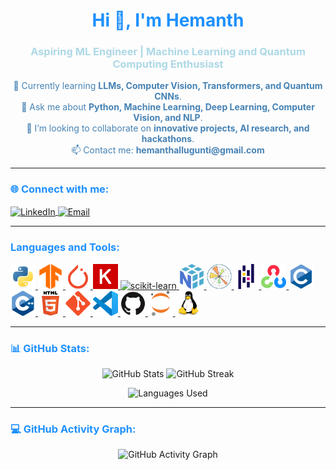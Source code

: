 <!-- Header Section -->
<h1 align="center" style="color:#1E90FF;">Hi 👋, I'm Hemanth</h1>
<h3 align="center" style="color:#ADD8E6;">Aspiring ML Engineer | Machine Learning and Quantum Computing Enthusiast</h3>

<!-- About Section -->
<p align="center" style="color:#4682B4;">
  🌱 Currently learning <strong>LLMs, Computer Vision, Transformers, and Quantum CNNs</strong>.<br>
  💬 Ask me about <strong>Python, Machine Learning, Deep Learning, Computer Vision, and NLP</strong>.<br>
  🤝 I’m looking to collaborate on <strong>innovative projects, AI research, and hackathons</strong>.<br>
  📫 Contact me: <strong>hemanthallugunti@gmail.com</strong>
</p>

---

<!-- Connect with Me Section -->
<h3 align="left" style="color:#1E90FF;">🌐 Connect with me:</h3>
<p align="left">
  <a href="https://www.linkedin.com/in/hemanth-reddy-allugunti-883b36216/" target="_blank">
    <img align="center" src="https://img.shields.io/badge/LinkedIn-%230077B5.svg?logo=linkedin&logoColor=white" alt="LinkedIn" height="30" />
  </a>
  <a href="mailto:hemanthallugunti@gmail.com" target="_blank">
    <img align="center" src="https://img.shields.io/badge/Email-%23D14836.svg?logo=gmail&logoColor=white" alt="Email" height="30" />
  </a>
</p>

---

<!-- Languages and Tools Section -->
<h3 align="left" style="color:#1E90FF;">Languages and Tools:</h3>
<p align="left">
  <a href="https://www.python.org" target="_blank" rel="noreferrer">
    <img src="https://raw.githubusercontent.com/devicons/devicon/master/icons/python/python-original.svg" alt="Python" width="40" height="40"/>
  </a>
  <a href="https://www.tensorflow.org/" target="_blank" rel="noreferrer">
    <img src="https://raw.githubusercontent.com/devicons/devicon/master/icons/tensorflow/tensorflow-original.svg" alt="TensorFlow" width="40" height="40"/>
  </a>
  <a href="https://pytorch.org/" target="_blank" rel="noreferrer">
    <img src="https://raw.githubusercontent.com/devicons/devicon/master/icons/pytorch/pytorch-original.svg" alt="PyTorch" width="40" height="40"/>
  </a>
  <a href="https://keras.io/" target="_blank" rel="noreferrer">
    <img src="https://raw.githubusercontent.com/devicons/devicon/master/icons/keras/keras-original.svg" alt="Keras" width="40" height="40"/>
  </a>
<a href="https://scikit-learn.org/" target="_blank" rel="noreferrer">
  <img src="https://raw.githubusercontent.com/devicons/devicon/master/icons/scikit-learn/scikit-learn-original.svg" alt="scikit-learn" width="40" height="40"/>
</a>
  
  <a href="https://numpy.org/" target="_blank" rel="noreferrer">
    <img src="https://raw.githubusercontent.com/devicons/devicon/master/icons/numpy/numpy-original.svg" alt="NumPy" width="40" height="40"/>
  </a>
  <a href="https://matplotlib.org/" target="_blank" rel="noreferrer">
    <img src="https://raw.githubusercontent.com/devicons/devicon/master/icons/matplotlib/matplotlib-original.svg" alt="Matplotlib" width="40" height="40"/>
  </a>
  <a href="https://pandas.pydata.org/" target="_blank" rel="noreferrer">
    <img src="https://raw.githubusercontent.com/devicons/devicon/master/icons/pandas/pandas-original.svg" alt="Pandas" width="40" height="40"/>
  </a>
  <a href="https://opencv.org/" target="_blank" rel="noreferrer">
    <img src="https://raw.githubusercontent.com/devicons/devicon/master/icons/opencv/opencv-original.svg" alt="OpenCV" width="40" height="40"/>
  </a>
  <a href="https://www.cprogramming.com/" target="_blank" rel="noreferrer">
    <img src="https://raw.githubusercontent.com/devicons/devicon/master/icons/c/c-original.svg" alt="C" width="40" height="40"/>
  </a>
  <a href="https://www.w3schools.com/cpp/" target="_blank" rel="noreferrer">
    <img src="https://raw.githubusercontent.com/devicons/devicon/master/icons/cplusplus/cplusplus-original.svg" alt="C++" width="40" height="40"/>
  </a>
  <a href="https://www.w3schools.com/html/" target="_blank" rel="noreferrer">
    <img src="https://raw.githubusercontent.com/devicons/devicon/master/icons/html5/html5-original-wordmark.svg" alt="HTML5" width="40" height="40"/>
  </a>
  <a href="https://git-scm.com/" target="_blank" rel="noreferrer">
    <img src="https://raw.githubusercontent.com/devicons/devicon/master/icons/git/git-original.svg" alt="Git" width="40" height="40"/>
  </a>
  <a href="https://code.visualstudio.com/" target="_blank" rel="noreferrer">
    <img src="https://raw.githubusercontent.com/devicons/devicon/master/icons/vscode/vscode-original.svg" alt="Visual Studio Code" width="40" height="40"/>
  </a>
  <a href="https://github.com/" target="_blank" rel="noreferrer">
    <img src="https://raw.githubusercontent.com/devicons/devicon/master/icons/github/github-original.svg" alt="GitHub" width="40" height="40"/>
  </a>
  <a href="https://jupyter.org/" target="_blank" rel="noreferrer">
    <img src="https://raw.githubusercontent.com/devicons/devicon/master/icons/jupyter/jupyter-original.svg" alt="Jupyter Notebook" width="40" height="40"/>
  </a>
  <a href="https://www.linux.org/" target="_blank" rel="noreferrer">
    <img src="https://raw.githubusercontent.com/devicons/devicon/master/icons/linux/linux-original.svg" alt="Linux" width="40" height="40"/>
  </a>
</p>


---

<!-- GitHub Stats Section -->
<h3 align="left" style="color:#1E90FF;">📊 GitHub Stats:</h3>
<p align="center">
  <img src="https://github-readme-stats.vercel.app/api?username=alluguntihemanth&theme=radical&hide_border=false&show_icons=true" alt="GitHub Stats" width="49%" />
  <img src="https://github-readme-streak-stats.herokuapp.com/?user=alluguntihemanth&theme=radical&hide_border=false" alt="GitHub Streak" width="49%" />
</p>

<!-- Languages Used Section -->
<p align="center">
  <img src="https://github-readme-stats.vercel.app/api/top-langs/?username=alluguntihemanth&theme=radical&hide=jupyter%20notebook&layout=compact&langs_count=6" alt="Languages Used" width="45%" />
</p>

---

<!-- Activity Graph Section -->
<h3 align="left" style="color:#1E90FF;">💻 GitHub Activity Graph:</h3>
<p align="center">
  <img src="https://github-readme-activity-graph.vercel.app/graph?username=alluguntihemanth&theme=react-dark" alt="GitHub Activity Graph" />
</p>
